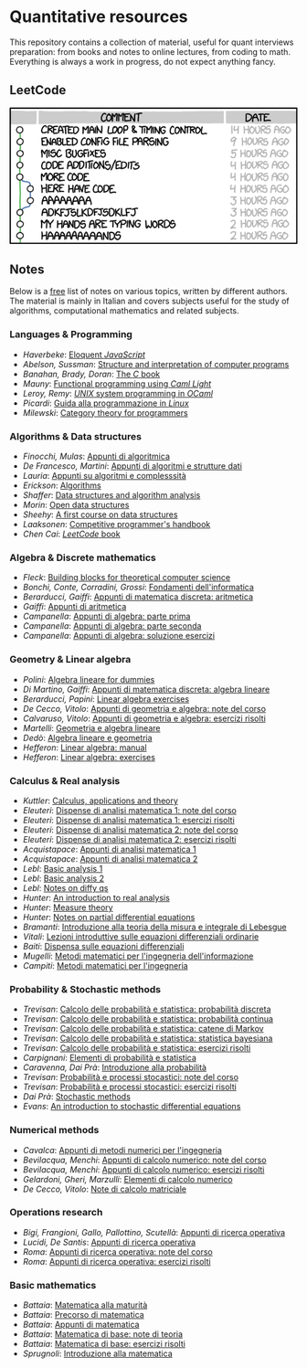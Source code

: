 # Quantitative resources
This repository contains a collection of material, useful for quant interviews preparation: from books and notes to online lectures, from coding to math. Everything is always a work in progress, do not expect anything fancy.




## LeetCode
![](resources/commit.png)




## Notes
Below is a [free](https://en.wikipedia.org/wiki/Free_software) list of notes on various topics, written by different authors. The material is mainly in Italian and covers subjects useful for the study of algorithms, computational mathematics and related subjects.


### Languages & Programming
- *Haverbeke*: [Eloquent *JavaScript*](https://mega.nz/file/BghQTJYI#QNqICiQszzUVW8J4n9RP9RuTISe8wXEb_TJqEPWBGN8)
- *Abelson, Sussman*: [Structure and interpretation of computer programs](https://mega.nz/file/wgIEUb6A#3NrlsDomh_nqVTEbGnjMOn0sM5aWGuurqilhEY8dfac)
- *Banahan, Brady, Doran*: [The *C* book](https://mega.nz/file/01x0kBLC#hrlzEyf4HONk1l6gEQ5D3J09B7nfxeR-yqasSIz-FEc)
- *Mauny*: [Functional programming using *Caml Light*](https://mega.nz/file/I44jGajC#EQmxpWWFRPszp076gGSup3ML4fl1k54A0-vhJRnOWnk)
- *Leroy, Remy*: [*UNIX* system programming in *OCaml*](https://mega.nz/file/V5hD0Cba#jjwItIUKfoKrO_aHN0SWTbSVDeZaEvh_sE581ZdMHLk)
- *Picardi*: [Guida alla programmazione in *Linux*](https://mega.nz/file/otgRWJgA#6yUpLdsZlYQTQ2t4hA9GCL3jIddjV0c4lDKDxtvyOvM)
- *Milewski*: [Category theory for programmers](https://mega.nz/file/c0wEFTIR#V1TXA5SWG_tJ6XH4kcmTtCVtyC1QxBZhcGQDTKok7Pg)
<!-- - *Shotts*: [The *Linux* command line](https://mega.nz/file/F1BWFYQS#A-ALRqFEGV8EWQaIKqHd-7ObTC9kqcU1aSIbCm01n80) -->
<!-- - *Downey*: [Pensare in *Python*](https://mega.nz/file/c8oFTTTA#pJYO2aXIFoJMck705o2UyQGk36knZs8Bo3RMo7Bl9aI) -->
<!-- - *De Marchi*: [Matlab, un ambiente per il calcolo scientifico](https://mega.nz/file/sxAihJBL#dq3R0_L1NhnzUEesMZmtR6q9G6c1Qshzc8ssdq0JJ34) -->
<!-- - *Fokkinga*: [A gentle introduction to category theory](https://mega.nz/file/s0ZgXR4a#0xKKoV-pCUc3bvtU2dNrkqP6t8HAwIk78uZF6i223uk) -->


### Algorithms & Data structures
- *Finocchi, Mulas*: [Appunti di algoritmica](https://mega.nz/file/cs4GATaD#9cMCqjCTAiGnsBkll--aKsxloD_CnMOS_7GOoyq9mNY)
- *De Francesco, Martini*: [Appunti di algoritmi e strutture dati](https://mega.nz/file/M5IWxKaI#43cRF8HtbZ0pqOKAIiZw2S-ST2uliuwsQ_iO6mYQE5Y)
- *Lauria*: [Appunti su algoritmi e complesssità](https://mega.nz/file/dshBnJyQ#iHZ7BZwnJ0iziQZoEiUBP8kpYJT9wbnxsVfIzmr-T-M)
- *Erickson*: [Algorithms](https://mega.nz/file/5ooTFC5Z#8Obnl02rVjL7cUjfdRKplTwi8pP7ztHZ-6yTG2hQImI)
- *Shaffer*: [Data structures and algorithm analysis](https://mega.nz/file/8lxX0b5J#u7jlCf9_Gyo9h6xQ13Cqyrp7TPWYhBlk4pDdIeHnsf8)
- *Morin*: [Open data structures](https://mega.nz/file/RxJWkRJL#JrSZ0fGA4KE4japX4okulsdw8VL1eTCzBnALhRXy1Bs)
- *Sheehy*: [A first course on data structures](https://mega.nz/file/cpB0SaiJ#2fCtplLNndEg22v2yPteZByI4qB8G0PIbP4xVwua9gE)
- *Laaksonen*: [Competitive programmer's handbook](https://mega.nz/file/FlBVxTBa#1_3tayyZDEpj-MsX78DlQzs6jhGpZbLPG0tbCf4s13Y)
- *Chen Cai*: [*LeetCode* book](https://mega.nz/file/N8I2HKzA#ksmiyMC9iw6vM8OLM_Ilki_Bt6SBWk3cjOgV80zaaHM)
<!-- - *Bongiovanni, Calamoneri, Monti*: [Introduzione agli algoritmi: note del corso](https://mega.nz/file/Ag5wETCK#36jz3PvlI0IYfFfnzkV7xnOXBhc0aedERtRCoroybao) -->
<!-- - *Bongiovanni, Calamoneri, Monti*: [Introduzione agli algoritmi: esercizi risolti](https://mega.nz/file/U1w2VIaA#qsCxVwwt_FEyaLO-xwnTJ20NSLt8PXh3ffKmcZArjYU) -->
<!-- - *Goldwurm*: [Catene di Markov e applicazioni algoritmiche](https://mega.nz/file/Y9ggSRzJ#9mKA1k5IBfjMfsJjVop0N1oVSN1EwiRuw4xaVr9OvJ0) -->


### Algebra & Discrete mathematics
- *Fleck*: [Building blocks for theoretical computer science](https://mega.nz/file/ggARGbCB#uydNx9jOIgjK3xOJP-Q7DRe51u_NDRQf0kWigrglVdo)
- *Bonchi, Conte, Corradini, Grossi*: [Fondamenti dell'informatica](https://mega.nz/file/U1xSCQKR#m82gfTfq95pCfLd2AgXcOk9N27gHjqW90am1cQLmGwY)
- *Berarducci, Gaiffi*: [Appunti di matematica discreta: aritmetica](https://mega.nz/file/s0pwETIC#RjYJLEnkjTVBOHG2afQAfUEKzZy73FefOcoeklXhL0w)
- *Gaiffi*: [Appunti di aritmetica](https://mega.nz/file/0xBWjBrA#Xs3GSpC-Yz_szlrTyoTtA3aAEJvZR2KHUNtVb-UqoYo)
- *Campanella*: [Appunti di algebra: parte prima](https://mega.nz/file/p4YDTIrb#tVjGKr-ertNhKk0YZsivq7_d9pjnCTVy46D4oUbFedE)
- *Campanella*: [Appunti di algebra: parte seconda](https://mega.nz/file/I8x2iQCC#-stMRzbKXjerhHrzpd6VSis9K9umbtA6uQenEkc33kA)
- *Campanella*: [Appunti di algebra: soluzione esercizi](https://mega.nz/file/s0Zg3IYT#kyAC5eRJtisw7zap5Hz74FFqDdKOlhzII7Y_MDlvzyY)
<!-- - *Quattrocchi*: [Breve introduzione alla teoria dei grafi](https://mega.nz/file/BsBSEbrQ#ofk5pY8IBc1h-aVsdTokOVwJ_bw-DYCUNu9clZ9DDO0) -->
<!-- - *Campanella*: [Lezioni di algebra: note del corso](https://mega.nz/file/5k520Cyb#Ml1lSRmgWxn6zT2fcQCcOunmmEwcwxiDdiUnMr6-6M4) -->
<!-- - *Campanella*: [Lezioni di algebra: esercizi risolti](https://mega.nz/file/N4gTFJDR#OQATL4TX0KPg8fkyRKBZ0UE_e_fKuhiWowLZbUhcwf4) -->


### Geometry & Linear algebra
- *Polini*: [Algebra lineare for dummies](https://mega.nz/file/NwRSyCgI#oVgzZkVVNTX1Ma3T9R-P2XJEluiO1WsM_3ioMZMw4C0)
- *Di Martino, Gaiffi*: [Appunti di matematica discreta: algebra lineare](https://mega.nz/file/o9wxHZ5L#u0nknPBHyi0xlnhwiUfBPRdV5lim-J5usW_XJa6cuHo)
- *Berarducci, Papini*: [Linear algebra exercises](https://mega.nz/file/Np4iXIBC#fcM8APRb4CptRMB6JSyEf1GAdWhiHca1pM4YMbfKoVM)
- *De Cecco, Vitolo*: [Appunti di geometria e algebra: note del corso](https://mega.nz/file/E55BiQ6b#UXnL-cdHvCsEolfJG2iwjRgR1utt9fhuto7MFHKcKWw)
- *Calvaruso, Vitolo*: [Appunti di geometria e algebra: esercizi risolti](https://mega.nz/file/w4xkyCga#E8R1lWb38gHr_03ZVqls-Gb3Q3MZ_Y9D0CZhRzRP1dQ)
- *Martelli*: [Geometria e algebra lineare](https://mega.nz/file/Zl4i1LpI#DuIFxdW0Hf3Dt6sg-E22ImXXgEZV6dzRhl9xQWCTeZY)
- *Dedò*: [Algebra lineare e geometria](https://mega.nz/file/UkID2QBD#Kkplr3c5ess6rsZUb10N_CZVEwyAMKvgB0FIcb1f4j8)
- *Hefferon*: [Linear algebra: manual](https://mega.nz/file/1ww0AASJ#3F1XaGkKuPOkVd95WJAMBmx_dgq27cY-PxFjX7bU0Dw)
- *Hefferon*: [Linear algebra: exercises](https://mega.nz/file/c0Yy3aqK#nZrFl2LZspojRkYCyDVXBAnrIVNcqjRSvYTBYaqq4bo)
<!-- - *Gobbino*: [Stampato lezioni di algebra lineare](https://mega.nz/file/gxAXGRTI#vowcuZEvzbdttr5oym2VZ4meJCHEShRF2N9fuZZluLg) -->
<!-- - *Cantarini*: [Note di algebra lineare](https://mega.nz/file/hoZHRCbI#BeGBJ9HzAGUUuNrlILDSmDAXeLHZSmH0ZrQEBUEDAGc) -->


### Calculus & Real analysis
- *Kuttler*: [Calculus, applications and theory](https://mega.nz/file/w4I1jBSZ#O7gmP1o0ElD-_pwZAzN2_ZrrP0ZrdfeYgCfogaWMZQM)
- *Eleuteri*: [Dispense di analisi matematica 1: note del corso](https://mega.nz/file/RthWnQSb#diOVBhik34EnSd1D8vjg4uV5FUp4wMW94waUtmxuVpI)
- *Eleuteri*: [Dispense di analisi matematica 1: esercizi risolti](https://mega.nz/file/F8xVQRjB#dPR_yTR3koh7y1KYDSK4BBX5LD0WQpVMYKQA-xTUU-o)
- *Eleuteri*: [Dispense di analisi matematica 2: note del corso](https://mega.nz/file/JwoAWADY#ZXpy9cGEhO0aSUR_UvcDi5Sc1_VJ1sE0VRS4aNOo_Vo)
- *Eleuteri*: [Dispense di analisi matematica 2: esercizi risolti](https://mega.nz/file/15ohFKxA#oNA8p-w9bAu_0rwyN1bHc8hlcdvH8j6hqZecqnos3to)
- *Acquistapace*: [Appunti di analisi matematica 1](https://mega.nz/file/YswTXQwR#71xO_iaQH44jLts4pp6psh15pUKZoYiqWJ1ieT9qIFI)
- *Acquistapace*: [Appunti di analisi matematica 2](https://mega.nz/file/0sYThR6A#bs5R18OyyAf8sMNzNHNYNnlFKtmUedmqC9awYgL0wYQ)
- *Lebl*: [Basic analysis 1](https://mega.nz/file/YsoFCRLJ#V0ZX7XKizDHbvLPc5LukQoXy3fDkvtRvCjYfPSUoOo8)
- *Lebl*: [Basic analysis 2](https://mega.nz/file/Mg5gWKoZ#hcnuAlqqkSk026zxoP70kcBdsCoSrtxBKRVXTYRGiqk)
- *Lebl*: [Notes on diffy qs](https://mega.nz/file/AhZDzJIR#f2UA4ZNYrZS0SsuMPz25EhL50eTjcDHZsFuliaRbd8Q)
- *Hunter*: [An introduction to real analysis](https://mega.nz/file/01pkFbbL#QtNtJHZXF4bOSWvwWV5NUZ55IeQRAX2qK-V7TmMR2aw)
- *Hunter*: [Measure theory](https://mega.nz/file/Q5ZWgJCY#USS-yIhVgJm4lOoEu6dq4Z4pXGsYHnQLKJ5V2kL3-FE)
- *Hunter*: [Notes on partial differential equations](https://mega.nz/file/10RnnabR#X10VKFmU1iV96x58pBQOR8VLQZ2uqy87gNneOBe0JxM)
- *Bramanti*: [Introduzione alla teoria della misura e integrale di Lebesgue](https://mega.nz/file/R45mBCzL#CmibpXK0jYIVU6jfLBAhZ98h1GgLvb9yn8n-mBzp6Mw)
- *Vitali*: [Lezioni introduttive sulle equazioni differenziali ordinarie](https://mega.nz/file/ApJBRB5Z#-ZEDXhOpE-5tlgI78h4nfEewb0-ySZ9qzEH-k7GP91Q)
- *Baiti*: [Dispensa sulle equazioni differenziali](https://mega.nz/file/89om0YpI#JR78Op87Mx1rbCo4bgXX0FFhCVGPztmJ6IvUtDeO-Us)
- *Mugelli*: [Metodi matematici per l'ingegneria dell'informazione](https://mega.nz/file/JlwElCjK#L4o3oSvwWhPNOrY_JB3BNurHH8IFHW2KUtOUqeQN1S0)
- *Campiti*: [Metodi matematici per l'ingegneria](https://mega.nz/file/d1JQiZrQ#VciI2gvGfcp072BySk1b7zTpqJWBLT5XlXJ0zxv2fB0)
<!-- - *Sengupta*: [Introductory calculus notes](https://mega.nz/file/c8hDwayb#a55gupJXYpezTBu1yEFeio2AWBEmaONZmfuCK85_YM8) -->
<!-- - *Battaia*: [Introduzione al calcolo differenziale](https://mega.nz/file/JxBGSTjK#rPqzp8-w8PIT38wNq5qruiTxhPVT556wfKWOhLCAvDw) -->
<!-- - *Gregorio*: [Calcolo differenziale e integrale](https://mega.nz/file/MkRwQL4R#TgTWrhm9FKn5tbUCmnY-lY5bKB6HixxkUdzhCbA7Mbs) -->
<!-- - *Paolini*: [Appunti di analisi matematica uno](https://mega.nz/file/lkxBCLrS#GvwZYhrATQ4zN5lCRh5NTZvA_wD8jL3Kt135jeE1a5c) -->
<!-- - *Gobbino*: [Stampato lezioni di analisi matematica 1: parte prima](https://mega.nz/file/NlwhQaaD#e1EBO8xY7pXvd4wy5wEwCJmBlcd4kFB9rPISc0gcu-8) -->
<!-- - *Gobbino*: [Stampato lezioni di analisi matematica 1: parte seconda](https://mega.nz/file/4xRQ3QgB#XXODWIXHg19E0V9jfSFbXJI5ZxSwAVF2XoC_nkueDcg) -->
<!-- - *Gobbino*: [Stampato lezioni di analisi matematica 2](https://mega.nz/file/l5ZWiTib#EkGWIi9FJWVO_alRoRtmxWHIZ_Lq3XfSQ_st38srqTc) -->


<!-- ### Equazioni differenziali -->
<!-- - *Corli*: [Equazioni differenziali ordinarie](https://mega.nz/file/1wZWwDgT#9ctIB4lKjVfxIPQrB0P0-im5uQwkDUqKqNxxSsKtk3s) -->
<!-- - *Acquistapace*: [Introduzione alla teoria delle equazioni alle derivate parziali](https://mega.nz/file/kkBnTajB#tWdq9mHGKnKF3IPBe2e4ZdMOz4mAigmTEgvg7AKWJEU) -->
<!-- - *De Marchi*: [Soluzione numerica di equazioni differenziali](https://mega.nz/file/wwBhWShB#4vMjSoLw6MtRsZToymtQrkJl1Na2RgyV51hUamF5YXs) -->
<!-- - *Caliari*: [Dispense di metodi numerici per equazioni differenziali](https://mega.nz/file/EhJGQYgC#4eeweryCQvZpdDpL9yykpB2tzRsc24kWW7pmXHjaEdk) -->
<!-- - *Gori*: [Soluzione numerica di problemi alle derivate parziali](https://mega.nz/file/54wjCS6A#V9z9fNTY3sEVTeZp9sZClEygUdyi0tf8dPlRfZcT79o) -->
<!-- - *Flandoli*: [Elements of mathematical oncology](https://mega.nz/file/18RmmA5R#vT3D1fQ8ZZyTjgcwlE94PrHJUVu0vK-bSeaG8pn23tg) -->


<!-- ### Metodi analitici -->
<!-- - *Vargiolu*: [Teoria della misura](https://mega.nz/file/8sgyDBxB#zIcmP9Vfs74QSODN2pYw61r7GiMVEZCtw44jMtiZL08) -->
<!-- - *Miranda*: [Teoria della misura e integrazione](https://mega.nz/file/k0IX1KoJ#9P-yPotOR-Tmw_V34oLbYFqxdVx6uR7OMkdTdQNsgtA) -->
<!-- - *Zanghì*: [Appunti di metodi matematici della fisica](https://mega.nz/file/o0QClKQC#TSYTL01Os7ZuB8n7u9zJ9D44yckdFmLfwuTqHTM6VaM) -->


### Probability & Stochastic methods
- *Trevisan*: [Calcolo delle probabilità e statistica: probabilità discreta](https://mega.nz/file/UgJ2QYab#Axq65ot4jeHEZRXy_wjv1vPuhT6WABRl_45qV1q_vlk)
- *Trevisan*: [Calcolo delle probabilità e statistica: probabilità continua](https://mega.nz/file/VgwilLSa#K1IUsvPDeXYbuR-jttL360M32J0RPr1GCOX9b9xDSs0)
- *Trevisan*: [Calcolo delle probabilità e statistica: catene di Markov](https://mega.nz/file/B0QlkZKK#pVYV7ra69LhuxwhaOlBP9CazX_QDih819Ze_dLlKQyo)
- *Trevisan*: [Calcolo delle probabilità e statistica: statistica bayesiana](https://mega.nz/file/BtRjQZiY#hQ0b292bhfcos9zWG2Ir98Y9KeXq61XouDzdNQaLpoI)
- *Trevisan*: [Calcolo delle probabilità e statistica: esercizi risolti](https://mega.nz/file/ZswhjZoZ#de_8oAEWahHMUlJwxmW2TVqHBsz0RDj-19q0z0YgJnA)
- *Carpignani*: [Elementi di probabilità e statistica](https://mega.nz/file/Ix5FDYwC#NDnbambPwfqgW-nt8GsxRLzvOpL32d8z4PzBF_TrXWY)
- *Caravenna, Dai Prà*: [Introduzione alla probabilità](https://mega.nz/file/J0pkVRYQ#NcG-pWdvjuqqoyIVLe0NJpydkKU1JOI2LOcH-6v5xiM)
- *Trevisan*: [Probabilità e processi stocastici: note del corso](https://mega.nz/file/50oFmADI#ylNOsuU4ReE7loOKmgshSc9HcjxxKUeENygW6kMG1Kg)
- *Trevisan*: [Probabilità e processi stocastici: esercizi risolti](https://mega.nz/file/hpol2bCD#4p2JQ0hKLu8ViN87zlwJv3g1t8CZEOGwGWdIebebsuo)
- *Dai Prà*: [Stochastic methods](https://mega.nz/file/slgwSIIA#LwYKPbABgK0YWKKsspoF767OHm3PDPsXB89aAMf3fkc)
- *Evans*: [An introduction to stochastic differential equations](https://mega.nz/file/d8pTwCQL#XVg3-zdYxkuiBoujW8czXWBFo2x6a0aQuvKA3TXV4K4)
<!-- - *Vargiolu, Dai Prà*: [Appunti di probabilità e statistica: note del corso](https://mega.nz/file/10oCRS4J#4p9k1WXCQynhVhm7tnMCIQMtW2Ne5Xm6YV3eo2Avzlo) -->
<!-- - *Vargiolu, Dai Prà*: [Appunti di probabilità e statistica: esercizi risolti](https://mega.nz/file/FkZHXDpD#miZEvo7BN4ZJH6HsSh1hhLUu1c3uPNhF1eQZNaSIdac) -->
<!-- - *Vargiolu*: [Calcolo delle probabilità](https://mega.nz/file/AsIx2QQL#UBgX6WAVt6sEvN-Un9mhQf7McHmonpoE3oEW_gqOGCQ) -->
<!-- - *Vershynin*: [High-dimensional probability](https://mega.nz/file/I1YnwbQI#wJttI4CgzJuHzTqIYie9N8tud7wYZwFBVO1fgJUNzNQ) -->
<!-- - *Adams*: [High-dimensional probability](https://mega.nz/file/kgA1iZiC#HVeFar5T7GJg1_qKBd_CS3xUstRth81vLNTXy4cjEEU) -->


<!-- ### Metodi stocastici -->
<!-- - *Pavon*: [Lectures on discrete probabilistic methods](https://mega.nz/file/8whizIpY#dUqoY4s6f2stUHlEfvh6y55TL3RKpdqzdWU2frVIkPc) -->
<!-- - *Pivato*: [Analysis, measure and probability](https://mega.nz/file/YwQkVL5R#u5dM4Sk7S1neICCHeEMQq3S3Wh8MYmwQpCQaw4hH6SI) -->
<!-- - *Caravenna*: [Analisi stocastica](https://mega.nz/file/s5gEGZoL#7vWPsSfcHpm-PPFzW0bfj8GkkPFFO7mO73VFXZRPuIs) -->
<!-- - *Seppalainen*: [Basics of stochastic analysis](https://mega.nz/file/Y4pVHY4D#5p389IrlaTxiRtmSo4ktaudQwJX_M4ozAyCw6vgaDtE) -->
<!-- - *Flandoli*: [Dispense di istituzioni di probabilità](https://mega.nz/file/w8xxETwb#rv53vefCPAM7HzGmi40gDHk8vrv_lUTnZJKNaPX3oug) -->


### Numerical methods
- *Cavalca*: [Appunti di metodi numerici per l'ingegneria](https://mega.nz/file/Ypw3zZQb#Ohy9kfUhLx1U-WYCUdJ4wjB9EC5xorhkNfReXaFWKf4)
- *Bevilacqua, Menchi*: [Appunti di calcolo numerico: note del corso](https://mega.nz/file/ktQVnLgD#AELQ71lo5C4Fup1KuauaaboM_3phtk8Kyvths_1LTKM)
- *Bevilacqua, Menchi*: [Appunti di calcolo numerico: esercizi risolti](https://mega.nz/file/RkpRAATZ#hgnXH5DSXmhElmHg0D2Ai0dUB__DEci_muPbk-jz09I)
- *Gelardoni, Gheri, Marzulli*: [Elementi di calcolo numerico](https://mega.nz/file/E15lDAaJ#AlSMtPTuDd9NNRdhsk3Ia-GIotqurmChXuMH0BWexCA)
- *De Cecco, Vitolo*: [Note di calcolo matriciale](https://mega.nz/file/AoQACQDI#zBjejZOVfXCNa8Z8nTCrabnlkq7uCwy7oasHA_XAQLI)
<!-- - *Ferretti*: [Appunti di analisi numerica](https://mega.nz/file/ggoniQhL#CXYVYVTPRWrYnOOgicKPF3acWhzqI_MyiNKLnJrNaNE) -->


### Operations research
- *Bigi, Frangioni, Gallo, Pallottino, Scutellà*: [Appunti di ricerca operativa](https://mega.nz/file/g0pQiRSS#vpbuJlfIUTrfGa_PTWyjyfNQpWB6FICnxG0Ip8Kc954)
- *Lucidi, De Santis*: [Appunti di ricerca operativa](https://mega.nz/file/p5RHQDhA#HGf9qkI1Kw7n_Akt27sZ7VI9HRCYXQu--C8ZrWzhju8)
- *Roma*: [Appunti di ricerca operativa: note del corso](https://mega.nz/file/Z1QziRyB#WYazjJaWGN7wJzag5Z_kqNoExVh572FGaL4EUwLGTfY)
- *Roma*: [Appunti di ricerca operativa: esercizi risolti](https://mega.nz/file/h0QzFDIS#IYOZmNz6vLTkErreibiRu9QMVhOL5YD0vqlZ6wUfq48)


<!-- ### Statistica -->
<!-- - *Frederic*: [Appunti di statistica](https://mega.nz/file/wlAR2ADY#edFkAsaer5QC4ilIpok5_v1xYd1-4TzaoccRZujHEQc) -->
<!-- - *Marchetti*: [Introduzione ai modelli statistici](https://mega.nz/file/M1AznYKa#6GJgZZKexS3HnzoHqybsrDI9L3JLRnowfkAdeylBhaQ) -->
<!-- - *Fuhrman*: [Appunti sulla regressione lineare](https://mega.nz/file/k4wx1CSI#0DgHKq0JziEjm6Fz5x10R0DCanuoaLLWsBNxViwCcfs) -->
<!-- - *Grotto, Maurelli, Pratelli*: [Introduzione alla statistica matematica](https://mega.nz/file/F1JH1IyI#TRjGJCjrmJPcJO202duxkM85-rfdsVhv-dtn_oB5yNM) -->
<!-- - *Deisenroth, Faisal, Ong*: [Mathematics for machine learning](https://mega.nz/file/shRRiTLK#d4aBrM_rWYDt1stJ3mB0Mb64G-9cBNslDUunOSq62dY) -->


<!-- ### Econometria -->
<!-- - *Amisano*: [Lezioni di econometria](https://mega.nz/file/AloiDQha#rGvxtiA3KVFJxiDGtpGTqP34o0BTUT_3PfHAno3RwSU) -->
<!-- - *Palestini*: [Lecture notes in introductory econometrics](https://mega.nz/file/doAVELJZ#xpuMKAdBD0oGTGVwHAoXbKEvss0Q9Qb06tKihq1D450) -->
<!-- - *Lucchetti*: [Basic econometrics](https://mega.nz/file/xh5mgLqT#Ilvb4YBO1R1dJr6RagIYqBacAtHPXCM6eNVTcZrbi-s) -->
<!-- - *Lucchetti*: [Appunti di analisi delle serie storiche](https://mega.nz/file/Up5CyLSI#eQ9KUrFK75NgkjVFkQvHo5xCmFtVlGoWL8GjoMWGNXw) -->
<!-- - *Polini*: [Econometria for dummies](https://mega.nz/file/lgIH1ToR#49aO9Ln3DX750hq0faupJ-aa1Ndmz141Mx2nPhT51w0) -->


<!-- ### Finanza quantitativa -->
<!-- - *Borrelli*: [Calcolo stocastico e mercati finanziari](https://mega.nz/file/RxYFESAS#vSoQJlGM503hlS711AEdom0dI6j1fTVa8Ezerggu2mQ) -->
<!-- - *Forsyth*: [An introduction to computational finance without agonizing pain](https://mega.nz/file/k4p2yL6L#iyMcH4MPmQ6kddqsb3XhemHsVErmsSzlyZrReEYObQg) -->
<!-- - *Airoldi*: [Elementi di finanza, metodi numerici e loro implementazione](https://mega.nz/file/99AjwZrI#-E5EMVvUULVAvojGTmKJwOzf_6UqsJv3w76YlroV_as) -->
<!-- - *Bester*: [An interview primer for quantitative finance](https://mega.nz/file/8towSaJa#oUvMBM4WAie2Ri-F3zKiOc6W-sTChFTWNqTeu-cGBlQ) -->
<!-- - *Palestini*: [Dispense di matematica finanziaria](https://mega.nz/file/81RTlYLY#AIrd7gomGuiNc387zYTfuFz8CpJq7wXON4zb3Vh6or8) -->
<!-- - *Palestini*: [Modelli matematici per le scelte di portafoglio](https://mega.nz/file/08IzAB5C#NBlf5ouYC5r9wtubTeRKzDqrP9PEeBsXNuzyMGyl1vY) -->
<!-- - *Palestini*: [Laboratorio di economia e finanza delle imprese di assicurazioni](https://mega.nz/file/hwZEUAQb#wU4oKHSkGiqvCl2dYxQj6E_W5XvVo5B44LeUc_Bn6HI) -->
<!-- - *Magi*: [Appunti di economia finanziaria](https://mega.nz/file/Y9hhgQZb#QA-FC3t2thwiyYPYI7PRS3Zc0V7NUSy0PC22CmZvsX0) -->


<!-- ### Fisica classica -->
<!-- - *Gronchi*: [Lezioni di meccanica razionale](https://mega.nz/file/t1Rh2SiL#bGoPljB3F3NMwSVHlDT91w079YLm1-vQH5Nq7pgOiLk) -->
<!-- - *Battaia*: [Appunti ed esercizi di meccanica razionale](https://mega.nz/file/J5oynb6I#_EGs23Zu5b-BwvD20jZxvcIRGLuj606F53aY7Jc63Uo) -->
<!-- - *Zanghì*: [Lezioni di fisica teorica](https://mega.nz/file/N8BVhaZI#pnmBoXgm_pCZyN4mbS66w4aTmlI2QHTXUnvnSFWTrpU) -->


### Basic mathematics
- *Battaia*: [Matematica alla maturità](https://mega.nz/file/9pRmjJBS#cblgUKnvIWla0eWfHnQpm76o8WyscO_-H2hth9QQ_v0)
- *Battaia*: [Precorso di matematica](https://mega.nz/file/1lhHCBjI#RZmt30087W0e9dpD2yOhWRrcw4EYfERzJtd8D84alLY)
- *Battaia*: [Appunti di matematica](https://mega.nz/file/EsoiDALD#-70ie_1bmlPdNCQa7OfwCsURmrNUmRZuSKgeF4d-MUM)
- *Battaia*: [Matematica di base: note di teoria](https://mega.nz/file/EhgwGZZA#HYrWlL3r9t1RLlZsefCdkS3x-6MnxmOxoNMpNJImhJA)
- *Battaia*: [Matematica di base: esercizi risolti](https://mega.nz/file/QsZUFA6B#0MxujvvCdOnDwtXX3Um1Dp9RwJlPOUeYEy7JWwXsI0w)
- *Sprugnoli*: [Introduzione alla matematica](https://mega.nz/file/oghSzS5B#O_0gdk4zphQtj0jrYC9ElLukLQe5JEPAcKffKKPoRnQ)


<!-- ### More resources -->
<!-- - [Quantitative books](books.md). Collection of books I used during my university years -->
<!-- - [More textbooks](morebooks.md). List of additional resources for in-depth study -->
<!-- - [Calculus I/II](http://pagine.dm.unipi.it/gobbino/Home_Page/AD_T08.html). Calculus course by Prof. Gobbino from UniPi ([backup-page](gobbino.md)) -->
<!-- - [Real analysis](https://ocw.mit.edu/courses/18-100a-real-analysis-fall-2020). More advanced MIT course on real numbers by Prof. Rodriguez -->
<!-- - [Intro to algorithms](https://ocw.mit.edu/courses/6-046j-introduction-to-algorithms-sma-5503-fall-2005). The famous MIT course on algorithms by Prof. Leiserson, Demaine -->
<!-- - [Algorithm design](https://ocw.mit.edu/courses/6-046j-design-and-analysis-of-algorithms-spring-2015). More advanced MIT course on algorithms by Prof. Demaine, Devadas, Lynch -->
<!-- - [Topics in math](https://ocw.mit.edu/courses/18-s096-topics-in-mathematics-with-applications-in-finance-fall-2013). Applied math course for finance from MIT by Prof. Kempthorne, Lee, Strela, Xia -->
<!-- - [Math for finance](https://ocw.uci.edu/courses/math_176_math_of_finance.html). Very effective course on finmath by Prof. Saari from UCI -->
